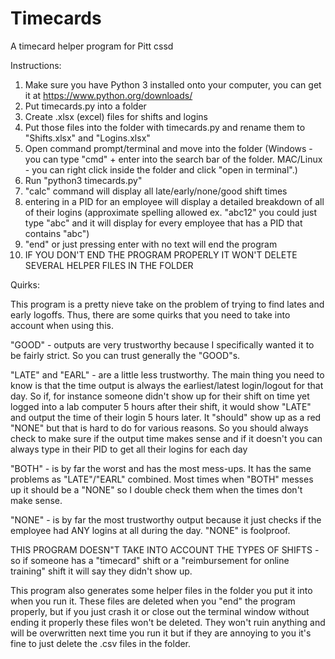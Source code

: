 # Timecards
A timecard helper program for Pitt cssd

Instructions:
1. Make sure you have Python 3 installed onto your computer, you can get it at https://www.python.org/downloads/
2. Put timecards.py into a folder
3. Create .xlsx (excel) files for shifts and logins
4. Put those files into the folder with timecards.py and rename them to "Shifts.xlsx" and "Logins.xlsx"
5. Open command prompt/terminal and move into the folder (Windows - you can type "cmd" + enter into the search bar of the folder. MAC/Linux - you can right click inside the folder and click "open in terminal".)
6. Run "python3 timecards.py"
7. "calc" command will display all late/early/none/good shift times
8. entering in a PID for an employee will display a detailed breakdown of all of their logins (approximate spelling allowed ex. "abc12" you could just type "abc" and it will display for every employee that has a PID that contains "abc")
9. "end" or just pressing enter with no text will end the program
10. IF YOU DON'T END THE PROGRAM PROPERLY IT WON'T DELETE SEVERAL HELPER FILES IN THE FOLDER




Quirks:

This program is a pretty nieve take on the problem of trying to find lates and early logoffs. Thus, there are some quirks that you need to take into account when using this.

"GOOD" - outputs are very trustworthy because I specifically wanted it to be fairly strict. So you can trust generally the "GOOD"s.

"LATE" and "EARL" - are a little less trustworthy. The main thing you need to know is that the time output is always the earliest/latest login/logout for that day. So if, for instance someone didn't show up for their shift on time yet logged into a lab computer 5 hours after their shift, it would show "LATE" and output the time of their login 5 hours later. It "should" show up as a red "NONE" but that is hard to do for various reasons. So you should always check to make sure if the output time makes sense and if it doesn't you can always type in their PID to get all their logins for each day

 "BOTH" - is by far the worst and has the most mess-ups. It has the same problems as "LATE"/"EARL" combined. Most times when "BOTH" messes up it should be a "NONE" so I double check them when the times don't make sense.
 
 "NONE" - is by far the most trustworthy output because it just checks if the employee had ANY logins at all during the day. "NONE" is foolproof.
 
 THIS PROGRAM DOESN"T TAKE INTO ACCOUNT THE TYPES OF SHIFTS - so if someone has a "timecard" shift or a "reimbursement for online training" shift it will say they didn't show up.
 
 This program also generates some helper files in the folder you put it into when you run it. These files are deleted when you "end" the program properly, but if you just crash it or close out the terminal window without ending it properly these files won't be deleted. They won't ruin anything and will be overwritten next time you run it but if they are annoying to you it's fine to just delete the .csv files in the folder.
